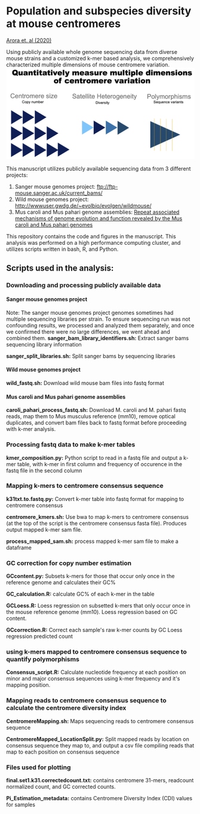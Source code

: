 # Population and subspecies diversity at mouse centromeres
[Arora et. al (2020)](https://doi.org/10.1186/s12864-021-07591-5)

Using publicly available whole genome sequencing data from diverse mouse strains and a customized k-mer based analysis, we comprehensively characterized multiple dimensions of mouse centromere variation.
![mouse centromere variation](images/centromere-variation.png)

This manuscript utilizes publicly available sequencing data from 3 different projects:
1) Sanger mouse genomes project: ftp://ftp-mouse.sanger.ac.uk/current_bams/
2) Wild mouse genomes project: http://wwwuser.gwdg.de/~evolbio/evolgen/wildmouse/
3) Mus caroli and Mus pahari genome assemblies: [Repeat associated mechanisms of genome evolution and function revealed by the Mus caroli and Mus pahari genomes](http://www.genome.org/cgi/doi/10.1101/gr.234096.117)

This repository contains the code and figures in the manuscript. This analysis was performed on a high performance computing cluster, and utilizes scripts written in bash, R, and Python.
## Scripts used in the analysis:
### Downloading and processing publicly available data

#### Sanger mouse genomes project
Note: The sanger mouse genomes project genomes sometimes had multiple sequencing libraries per strain. To ensure sequencing run was not confounding results, we processed and analyzed them separately, and once we confirmed there were no large differences, we went ahead and combined them.
**sanger_bam_library_identifiers.sh:** Extract sanger bams sequencing library information

**sanger_split_libraries.sh:** Split sanger bams by sequencing libraries
#### Wild mouse genomes project
**wild_fastq.sh:** Download wild mouse bam files into fastq format
#### Mus caroli and Mus pahari genome assemblies
**caroli_pahari_process_fastq.sh:** Download M. caroli and M. pahari fastq reads, map them to Mus musculus reference (mm10), remove optical duplicates, and convert bam files back to fastq format before proceeding with k-mer analysis.

### Processing fastq data to make k-mer tables
**kmer_composition.py:** Python script to read in a fastq file and output a k-mer table, with k-mer in first column and frequency of occurence in the fastq file in the second column

### Mapping k-mers to centromere consensus sequence
**k31txt.to.fastq.py:** Convert k-mer table into fastq format for mapping to centromere consensus

**centromere_kmers.sh:** Use bwa to map k-mers to centromere consensus (at the top of the script is the centromere consensus fasta file). Produces output mapped k-mer sam file.

**process_mapped_sam.sh:** process mapped k-mer sam file to make a dataframe

### GC correction for copy number estimation
**GCcontent.py:** Subsets k-mers for those that occur only once in the reference genome and calculates their GC%

**GC_calculation.R:** calculate GC% of each k-mer in the table

**GCLoess.R:** Loess regression on subsetted k-mers that only occur once in the mouse reference genome (mm10). Loess regression based on GC content.

**GCcorrection.R:** Correct each sample's raw k-mer counts by GC Loess regression predicted count

### using k-mers mapped to centromere consensus sequence to quantify polymorphisms
**Consensus_script.R:** Calculate nucleotide frequency at each position on minor and major consensus sequences using k-mer frequency and it's mapping position.

### Mapping reads to centromere consensus sequence to calculate the centromere diversity index
**CentromereMapping.sh:** Maps sequencing reads to centromere consensus sequence

**CentromereMapped_LocationSplit.py:** Split mapped reads by location on consensus sequence they map to, and output a csv file compiling reads that map to each position on consensus sequence

### Files used for plotting
**final.set1.k31.correctedcount.txt:** contains centromere 31-mers, readcount normalized count, and GC corrected counts.

**Pi_Estimation_metadata:** contains Centromere Diversity Index (CDI) values for samples

